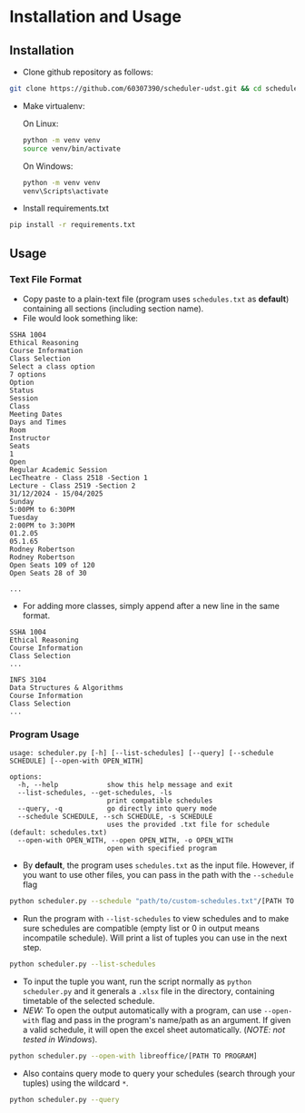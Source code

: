 # Installation and Usage

## Installation

- Clone github repository as follows:
```bash
git clone https://github.com/60307390/scheduler-udst.git && cd scheduler-udst
```
- Make virtualenv:

  On Linux:
  ```bash
  python -m venv venv
  source venv/bin/activate
  ```
  On Windows:
  ```bash
  python -m venv venv
  venv\Scripts\activate 
  ```

- Install requirements.txt
```bash
pip install -r requirements.txt
```

## Usage

### Text File Format
- Copy paste to a plain-text file (program uses `schedules.txt` as **default**) containing all sections (including section name).
- File would look something like:
```
SSHA 1004
Ethical Reasoning
Course Information
Class Selection
Select a class option
7 options
Option
Status
Session
Class
Meeting Dates
Days and Times
Room
Instructor
Seats
1
Open
Regular Academic Session
LecTheatre - Class 2518 -Section 1
Lecture - Class 2519 -Section 2
31/12/2024 - 15/04/2025
Sunday
5:00PM to 6:30PM
Tuesday
2:00PM to 3:30PM
01.2.05
05.1.65
Rodney Robertson
Rodney Robertson
Open Seats 109 of 120
Open Seats 28 of 30

...
```
- For adding more classes, simply append after a new line in the same format.
```
SSHA 1004
Ethical Reasoning
Course Information
Class Selection
...

INFS 3104
Data Structures & Algorithms
Course Information
Class Selection
...
```

### Program Usage
```
usage: scheduler.py [-h] [--list-schedules] [--query] [--schedule SCHEDULE] [--open-with OPEN_WITH]

options:
  -h, --help            show this help message and exit
  --list-schedules, --get-schedules, -ls
                        print compatible schedules
  --query, -q           go directly into query mode
  --schedule SCHEDULE, --sch SCHEDULE, -s SCHEDULE
                        uses the provided .txt file for schedule (default: schedules.txt)
  --open-with OPEN_WITH, --open OPEN_WITH, -o OPEN_WITH
                        open with specified program
```


- By **default**, the program uses `schedules.txt` as the input file. However, if you want to use other files, you can pass in the path with the `--schedule` flag
```bash
python scheduler.py --schedule "path/to/custom-schedules.txt"/[PATH TO TXT]
```
- Run the program with `--list-schedules` to view schedules and to make sure schedules are compatible (empty list or 0 in output means incompatile schedule). Will print a list of tuples you can use in the next step.
```bash
python scheduler.py --list-schedules
```
- To input the tuple you want, run the script normally as `python scheduler.py` and it generals a `.xlsx` file in the directory, containing timetable of the selected schedule.
- *NEW:* To open the output automatically with a program, can use `--open-with` flag and pass in the program's name/path as an argument. If given a valid schedule, it will open the excel sheet automatically. (*NOTE: not tested in Windows*).
```bash
python scheduler.py --open-with libreoffice/[PATH TO PROGRAM]
```
- Also contains query mode to query your schedules (search through your tuples) using the wildcard `*`.
```bash
python scheduler.py --query
```
